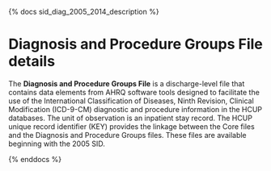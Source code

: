 {% docs sid_diag_2005_2014_description %}

# Diagnosis and Procedure Groups File details 


The **Diagnosis and Procedure Groups File** is a discharge-level file that contains data elements from AHRQ software tools designed to facilitate the use of the International Classification of Diseases, Ninth Revision, Clinical Modification (ICD-9-CM) diagnostic and procedure information in the HCUP databases. The unit of observation is an inpatient stay record. The HCUP unique record identifier (KEY) provides the linkage between the Core files and the Diagnosis and Procedure Groups files. These files are available beginning with the 2005 SID.

{% enddocs %}
